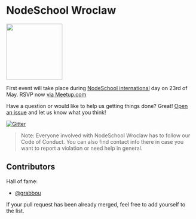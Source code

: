 NodeSchool Wroclaw
=============================

<img src="https://cloud.githubusercontent.com/assets/2464966/7431176/42d93282-f01c-11e4-8572-2e6367851152.png" width="150" />

First event will take place during [NodeSchool international](http://nodeschool.io/international-day/) day on 23rd of May. RSVP now [via Meetup.com](http://www.meetup.com/nodeschool-wroclaw/events/222231656/)

Have a question or would like to help us getting things done? Great! [Open an issue](https://github.com/nodeschool/wroclaw/issues) and let us know what you think!

[![Gitter](https://badges.gitter.im/Join%20Chat.svg)](https://gitter.im/nodeschool/wroclaw?utm_source=badge&utm_medium=badge&utm_campaign=pr-badge)

> Note: Everyone involved with NodeSchool Wroclaw has to follow our Code of Conduct. You can also find contact info there in case you want to report a violation or need help in general.

## Contributors

Hall of fame:
- [@grabbou](https://github.com/grabbou)

If your pull request has been already merged, feel free to add yourself to the list.
